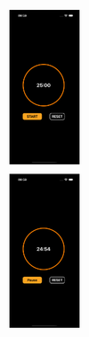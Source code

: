 <p align="center">
  <img src="image/Image1.png" style="width: 25%;" alt="Image">
</p>
<p align="center">
  <img src="image/Image2.png" style="width: 25%;" alt="Image">
</p>
